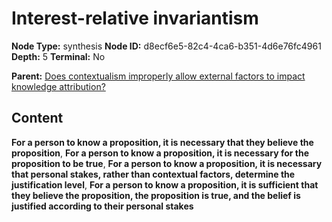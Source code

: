 # Interest-relative invariantism

**Node Type:** synthesis
**Node ID:** d8ecf6e5-82c4-4ca6-b351-4d6e76fc4961
**Depth:** 5
**Terminal:** No

**Parent:** [Does contextualism improperly allow external factors to impact knowledge attribution?](does-contextualism-improperly-allow-external-factors-to-impact-knowledge-attribution-antithesis-3c662bfb-48fb-465f-aac2-d5acdf5e2f72.md)

## Content

**For a person to know a proposition, it is necessary that they believe the proposition**, **For a person to know a proposition, it is necessary for the proposition to be true**, **For a person to know a proposition, it is necessary that personal stakes, rather than contextual factors, determine the justification level**, **For a person to know a proposition, it is sufficient that they believe the proposition, the proposition is true, and the belief is justified according to their personal stakes**

